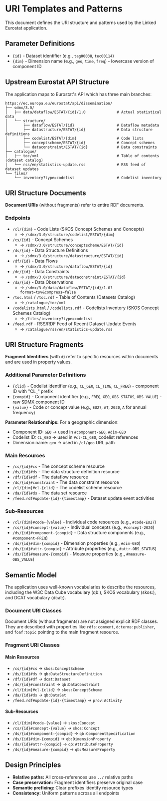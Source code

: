 # URI Templates and Patterns

This document defines the URI structure and patterns used by the Linked Eurostat application.

## Parameter Definitions

- `{id}` - Dataset identifier (e.g., `tag00038`, `tec00114`)
- `{dim}` - Dimension name (e.g., `geo`, `time`, `freq`) - lowercase version of component ID

## Upstream Eurostat API Structure

The application maps to Eurostat's API which has three main branches:

```
https://ec.europa.eu/eurostat/api/dissemination/
├── sdmx/3.0/
│   ├── data/dataflow/ESTAT/{id}/1.0              # Actual statistical data
│   └── structure/
│       ├── dataflow/ESTAT/{id}                   # Dataflow metadata
│       ├── datastructure/ESTAT/{id}              # Data structure definitions
│       ├── codelist/ESTAT/{dim}                  # Code lists
│       ├── conceptscheme/ESTAT/{id}              # Concept schemes
│       └── dataconstraint/ESTAT/{id}             # Data constraints
├── catalogue/
│   ├── toc/xml                                   # Table of contents (dataset catalog)
│   └── rss/en/statistics-update.rss              # RSS feed of dataset updates
└── files/
    └── inventory?type=codelist                   # Codelist inventory
```

## URI Structure Documents

**Document URIs** (without fragments) refer to entire RDF documents.

### Endpoints

- `/cl/{dim}` - Code Lists (SKOS Concept Schemes and Concepts)
  - → `/sdmx/3.0/structure/codelist/ESTAT/{dim}`
- `/cs/{id}` - Concept Schemes
  - → `/sdmx/3.0/structure/conceptscheme/ESTAT/{id}`
- `/ds/{id}` - Data Structure Definitions
  - → `/sdmx/3.0/structure/datastructure/ESTAT/{id}`
- `/df/{id}` - Data Flows
  - → `/sdmx/3.0/structure/dataflow/ESTAT/{id}`
- `/dc/{id}` - Data Constraints
  - → `/sdmx/3.0/structure/dataconstraint/ESTAT/{id}`
- `/da/{id}` - Data Observations
  - → `/sdmx/3.0/data/dataflow/ESTAT/{id}/1.0?format=tsv&compress=false`
- `/toc.html` / `/toc.rdf` - Table of Contents (Datasets Catalog)
  - → `/catalogue/toc/xml`
- `/codelists.html` / `/codelists.rdf` - Codelists Inventory (SKOS Concept Schemes Catalog)
  - → `/files/inventory?type=codelist`
- `/feed.rdf` - RSS/RDF Feed of Recent Dataset Update Events
  - → `/catalogue/rss/en/statistics-update.rss`

## URI Structure Fragments

**Fragment Identifiers** (with `#`) refer to specific resources within documents and are used in property values.

### Additional Parameter Definitions

- `{clid}` - Codelist identifier (e.g., `CL_GEO`, `CL_TIME`, `CL_FREQ`) - component ID with "CL_" prefix
- `{compid}` - Component identifier (e.g., `FREQ`, `GEO`, `OBS_STATUS`, `OBS_VALUE`) - raw SDMX component ID
- `{value}` - Code or concept value (e.g., `EU27`, `AT`, `2020`, `A` for annual frequency)

**Parameter Relationships:** For a geographic dimension:
- Component ID: `GEO` → used in `#component-GEO`, `#dim-GEO`
- Codelist ID: `CL_GEO` → used in `#cl-CL_GEO`, codelist references
- Dimension name: `geo` → used in `/cl/geo` URL path

### Main Resources
- `/cs/{id}#cs` - The concept scheme resource
- `/ds/{id}#ds` - The data structure definition resource
- `/df/{id}#df` - The dataflow resource
- `/dc/{id}#constraint` - The data constraint resource
- `/cl/{dim}#cl-{clid}` - The codelist scheme resource
- `/da/{id}#ds` - The data set resource
- `/feed.rdf#update-{id}-{timestamp}` - Dataset update event activities

### Sub-Resources
- `/cl/{dim}#code-{value}` - Individual code resources (e.g., `#code-EU27`)
- `/cs/{id}#concept-{value}` - Individual concepts (e.g., `#concept-2020`)
- `/ds/{id}#component-{compid}` - Data structure components (e.g., `#component-FREQ`)
- `/ds/{id}#dim-{compid}` - Dimension properties (e.g., `#dim-GEO`)
- `/ds/{id}#attr-{compid}` - Attribute properties (e.g., `#attr-OBS_STATUS`)
- `/ds/{id}#measure-{compid}` - Measure properties (e.g., `#measure-OBS_VALUE`)

## Semantic Model

The application uses well-known vocabularies to describe the resources, including the W3C Data Cube vocabulary (qb:), SKOS vocabulary (skos:), and DCAT vocabulary (dcat:).

### Document URI Classes

Document URIs (without fragments) are not assigned explicit RDF classes. They are described with properties like `rdfs:comment`, `dcterms:publisher`, and `foaf:topic` pointing to the main fragment resource.

### Fragment URI Classes

#### Main Resources
- `/cs/{id}#cs` → `skos:ConceptScheme`
- `/ds/{id}#ds` → `qb:DataStructureDefinition`
- `/df/{id}#df` → `dcat:Dataset`
- `/dc/{id}#constraint` → `qb:DataConstraint`
- `/cl/{dim}#cl-{clid}` → `skos:ConceptScheme`
- `/da/{id}#ds` → `qb:DataSet`
- `/feed.rdf#update-{id}-{timestamp}` → `prov:Activity`

#### Sub-Resources
- `/cl/{dim}#code-{value}` → `skos:Concept`
- `/cs/{id}#concept-{value}` → `skos:Concept`
- `/ds/{id}#component-{compid}` → `qb:ComponentSpecification`
- `/ds/{id}#dim-{compid}` → `qb:DimensionProperty`
- `/ds/{id}#attr-{compid}` → `qb:AttributeProperty`
- `/ds/{id}#measure-{compid}` → `qb:MeasureProperty`


## Design Principles

- **Relative paths:** All cross-references use `../` relative paths
- **Case preservation:** Fragment identifiers preserve original case
- **Semantic prefixing:** Clear prefixes identify resource types
- **Consistency:** Uniform patterns across all endpoints


